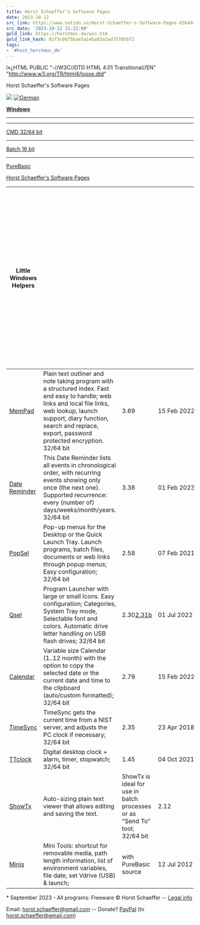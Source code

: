 ```yaml
---
title: Horst Schaeffer's Software Pages
date: 2023-10-12
src_link: https://www.notion.so/Horst-Schaeffer-s-Software-Pages-d3649a5e1cde4198944fa0062f3de691
src_date: '2023-10-12 21:22:00'
gold_link: https://horstmuc.de/win.htm
gold_link_hash: 81f3c0d75bae5a14ba83a2ad75785672
tags:
- '#host_horstmuc_de'
---
```


ï»¿HTML PUBLIC "-//W3C//DTD HTML 4.01 Transitional//EN" "http://www.w3.org/TR/html4/loose.dtd"



Horst Schaeffer's Software Pages
  

![](img/flag-uk0.png)
[![](img/flag-d1.png "German")](wind.htm)

[**Windows**](win.htm)  



---




---


[CMD 32/64 bit](wcon.htm)  



---


[Batch 16 bit](main.htm)  



---


[PureBasic](pb.htm)


[Horst Schaeffer's Software Pages](index.htm)



| **Little Windows Helpers** | | | | To install these "portable" programs just unzip the downloaded files to a new folder. On your local HD or SSD use a folder outside the "C:\Program Files" structure to allow data storage in the program folder, which is the default behaviour of these programs. Create a folder under "C:\Tools\" or "C:\Users\[Name]\", for example, and make a shortcut of the EXE file on your Desktop. | If there is a problem opening the built-in help, [please read this](issues.htm). |
| --- | --- | --- | --- | --- | --- |
| [MemPad](wmem.htm) | Plain text outliner and note taking program with a structured index.  Fast and easy to handle; web links and local file links, web lookup, launch support, diary function,  search and replace, export, password protected encryption.   32/64 bit | 3.69 | 15 Feb 2022 |
| [Date Reminder](wrem.htm) | This Date Reminder lists all events in chronological order, with recurring events  showing only once (the next one).   Supported recurrence: every (number of) days/weeks/month/years.   32/64 bit | 3.38 | 01 Feb 2023 |
| [PopSel](wpop.htm) | Pop-up menus for the Desktop or the Quick Launch Tray. Launch programs,  batch files, documents or web links through popup menus; Easy configuration;   32/64 bit | 2.58 | 07 Feb 2021 |
| [Qsel](wqsel.htm) | Program Launcher with large or small Icons.  Easy configuration; Categories, System Tray mode, Selectable font and colors.  Automatic drive letter handling on USB flash drives;   32/64 bit | 2.30[2.31b](wbeta.htm) | 01 Jul 2022 | 22 Aug 2023 |
| [Calendar](wrem.htm#calendar) | Variable size Calendar (1..12 month) with the option to copy the selected   date or the current date and time to the clipboard (auto/custom formatted);  32/64 bit | 2.79 | 15 Feb 2022 |
| [TimeSync](wrem.htm#timesync) | TimeSync gets the current time from a NIST server, and adjusts   the PC clock if necessary;   32/64 bit | 2.35 | 23 Apr 2018 |
| [TTclock](wrem.htm#ttclock) | Digital desktop clock + alarm, timer, stopwatch;   32/64 bit | 1.45 | 04 Oct 2021 |
| [ShowTx](show.htm) | Auto-sizing plain text viewer that allows editing and saving the text. | ShowTx is ideal for use in batch processes or as "Send To" tool;   32/64 bit | 2.12 | 08 Feb 2021 |
| [Minis](wminis.htm) | Mini Tools: shortcut for removable media, path length information, list of environment variables,  file date, set Vdrive (USB) & launch; | with PureBasic source | 12 Jul 2012 |


 
 \* September 2023 - All programs: Freeware © Horst Schaeffer
 -- [Legal info](me.htm)


 Email: [horst.schaeffer@gmail.com](mailto:horst.schaeffer@gmail.com?subject=[horstmuc])
 -- Donate?  [PayPal](https://www.paypal.com/webapps/mpp/send-money-online) (to horst.schaeffer@gmail.com)